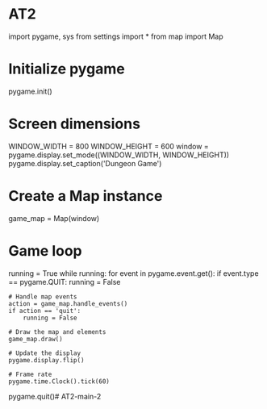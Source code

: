 # AT2
import pygame, sys
from settings import *
from map import Map

# Initialize pygame
pygame.init()

# Screen dimensions
WINDOW_WIDTH = 800
WINDOW_HEIGHT = 600
window = pygame.display.set_mode((WINDOW_WIDTH, WINDOW_HEIGHT))
pygame.display.set_caption('Dungeon Game')

# Create a Map instance
game_map = Map(window)

# Game loop
running = True
while running:
    for event in pygame.event.get():
        if event.type == pygame.QUIT:
            running = False
    
    # Handle map events
    action = game_map.handle_events()
    if action == 'quit':
        running = False
    
    # Draw the map and elements
    game_map.draw()
    
    # Update the display
    pygame.display.flip()
    
    # Frame rate
    pygame.time.Clock().tick(60)

pygame.quit()# AT2-main-2
